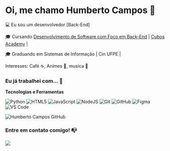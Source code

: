 # Oi, me chamo Humberto Campos 👋

💻 Eu sou um desenvolvedor [Back-End]

🎓 Cursando [Desenvolvimento de Software com Foco em Back-End](https://cubos.academy/cursos/desenvolvimento-de-software-v2) | [Cubos Academy](https://cubos.academy/) | 

🎓 Graduando em Sistemas de Informação | Cin UFPE |

Interesses: Café ☕, Animes 👾, musica 🎵

### Eu já trabalhei com... 🔧

**Tecnologias e Ferramentas**

![Python](https://img.shields.io/badge/python-3670A0?style=for-the-badge&logo=python&logoColor=ffdd54)
![HTML5](https://img.shields.io/badge/html5-%23E34F26.svg?style=for-the-badge&logo=html5&logoColor=white)
![JavaScript](https://img.shields.io/badge/javascript-%23323330.svg?style=for-the-badge&logo=javascript&logoColor=%23F7DF1E)
![NodeJS](https://img.shields.io/badge/node.js-6DA55F?style=for-the-badge&logo=node.js&logoColor=white)
![Git](https://img.shields.io/badge/git-%23F05033.svg?style=for-the-badge&logo=git&logoColor=white)
![GitHub](https://img.shields.io/badge/github-%23121011.svg?style=for-the-badge&logo=github&logoColor=white)
![Figma](https://img.shields.io/badge/figma-%23F24E1E.svg?style=for-the-badge&logo=figma&logoColor=white)
![VS Code](https://img.shields.io/badge/VS%20Code-0078d7.svg?style=for-the-badge&logo=visual-studio-code&logoColor=white)

![Humberto Campos GitHub](https://github-readme-stats.vercel.app/api?username=humbertohccampos&show_icons=true&theme=radical)

### Entre em contato comigo! 📭
<div>
<a href="https://www.linkedin.com/in/humbertohccampos/" target="_blank"><img src="https://img.shields.io/badge/-LinkedIn-%230077B5?style=for-the-badge&logo=linkedin&logoColor=white" target="_blank"></a>   
</div>
